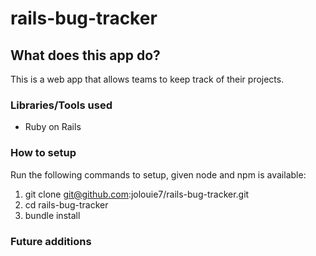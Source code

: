 # rails-bug-tracker

## What does this app do?
This is a web app that allows teams to keep track of their projects.


### Libraries/Tools used
- Ruby on Rails

### How to setup
Run the following commands to setup, given node and npm is available:

1. git clone git@github.com:jolouie7/rails-bug-tracker.git
2. cd rails-bug-tracker
3. bundle install

### Future additions
